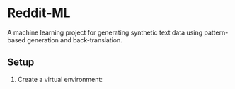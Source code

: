 # Reddit-ML

A machine learning project for generating synthetic text data using pattern-based generation and back-translation.

## Setup

1. Create a virtual environment: 